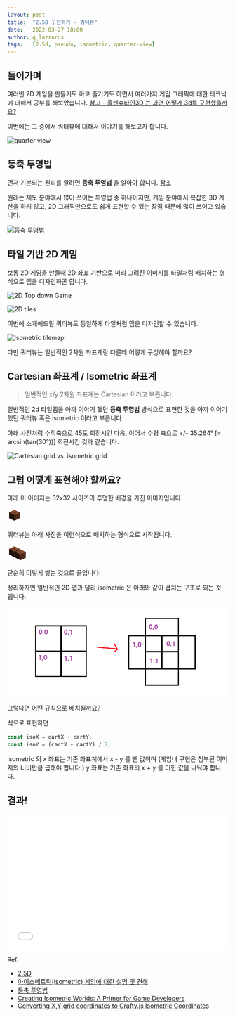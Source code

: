 ```yaml
---
layout: post
title:  "2.5D 구현하기 - 쿼터뷰"
date:   2022-03-27 18:00
author: q_lazzarus
tags:	[2.5d, pseudo, isometric, quarter-view]
---
```


## 들어가며
 여러번 2D 게임을 만들기도 하고 즐기기도 하면서 여러가지 게임 그래픽에 대한 테크닉에 대해서 공부를 해보았습니다. [참고 - 울펜슈타인3D 는 과연 어떻게 3d를 구현했을까요?](/2020/12/09/raycasting-pseudo-3d/)

이번에는 그 중에서 쿼터뷰에 대해서 이야기를 해보고자 합니다.

![quarter view](https://imagescdn.gettyimagesbank.com/500/19/592/773/0/1147490682.jpg)

## 등축 투영법

먼저 기본되는 원리를 알려면 **등축 투영법** 을 알아야 합니다. [참조](https://ko.wikipedia.org/wiki/%EB%93%B1%EC%B6%95_%ED%88%AC%EC%98%81%EB%B2%95)

원래는 제도 분야에서 많이 쓰이는 투영법 중 하나이지만, 게임 분야에서 복잡한 3D 계산을 하지 않고, 2D 그래픽만으로도 쉽게 표현할 수 있는 장점 때문에 많이 쓰이고 있습니다.

![등축 투영법](https://upload.wikimedia.org/wikipedia/commons/thumb/f/f7/Perspective_isometrique_cube_gris.svg/330px-Perspective_isometrique_cube_gris.svg.png)

## 타일 기반 2D 게임

보통 2D 게임을 만들때 2D 좌표 기반으로 미리 그려진 이미지를 타일처럼 
배치하는 형식으로 맵을 디자인하곤 합니다.

![2D Top down Game](https://assetstorev1-prd-cdn.unity3d.com/key-image/30beaf60-994f-490b-92fc-6e646716b869.png)

![2D tiles](https://cdn5.vectorstock.com/i/1000x1000/40/14/2d-tiles-set-for-top-down-games-vector-27294014.jpg)

이번에 소개해드릴 쿼터뷰도 동일하게 타일처럼 맵을 디자인할 수 있습니다.

![Isometric tilemap](https://cdn1.epicgames.com/ue/product/Featured/2DIsometricTilesSet_featured-894x488-796ca84f8f5fba03b3419a34848860d2.png)

다만 쿼터뷰는 일반적인 2차원 좌표계랑 다른데 어떻게 구성해야 할까요?

## Cartesian 좌표계 / Isometric 좌표계

> 일반적인 x/y 2차원 좌표계는 Cartesian 이라고 부릅니다.

일반적인 2d 타일맵을 아까 이야기 했던 **등축 투영법** 방식으로 표현한 것을 아까 이야기했던 쿼터뷰 혹은 isometric 이라고 부릅니다.

아래 사진처럼 수직축으로 45도 회전시킨 다음, 이어서 수평 축으로 +/- 35.264° [= arcsin(tan(30°))] 회전시킨 것과 같습니다.

![Cartesian grid vs. isometric grid](https://cdn.tutsplus.com/cdn-cgi/image/width=400/gamedev/uploads/2013/05/the_isometric_grid.jpg)

## 그럼 어떻게 표현해야 할까요?

아래 이 이미지는 32x32 사이즈의 투명한 배경을 가진 이미지입니다.

![isometric block](/files/posts/20220327/iso-block.png)

쿼터뷰는 아래 사진을 이런식으로 배치하는 형식으로 시작됩니다.

![isometric block couple](/files/posts/20220327/iso-block-couple.png)

단순히 이렇게 쌓는 것으로 끝입니다.

정리하자면 일반적인 2D 맵과 달리 isometric 은 아래와 같이 겹치는 구조로 되는 것 입니다.

![cartesian to isometric](/files/posts/20220327/cartesian2isometric.png)

그렇다면 어떤 규칙으로 배치될까요?

식으로 표현하면

```javascript
const isoX = cartX - cartY;
const isoY = (cartX + cartY) / 2;
```

isometric 의 x 좌표는 기존 좌표계에서 x - y 를 뺀 값이며
(게임내 구현은 첨부된 이미지의 너비만큼 곱해야 합니다.)
y 좌표는 기존 좌표의 x + y 를 더한 값을 나눠야 합니다.

## 결과!

<div style="position: relative; height: 0; padding-bottom: 56.25%; padding-top: 25px;">
<iframe src='//labs.phaser.io/view-iframe.html?src=src/depth sorting/isometric blocks.js&v=3.55.2' style='position: absolute; top: 0; left: 0; width: 100%; height: 100%; border: 0;'></iframe>
</div>

Ref.
* [2.5D](https://en.wikipedia.org/wiki/2.5D)
* [아이소메트릭(isometric) 게임에 대한 설명 및 견해](https://rgy0409.tistory.com/608)
* [등축 투영법](https://ko.wikipedia.org/wiki/%EB%93%B1%EC%B6%95_%ED%88%AC%EC%98%81%EB%B2%95)
* [Creating Isometric Worlds: A Primer for Game Developers](https://gamedevelopment.tutsplus.com/tutorials/creating-isometric-worlds-a-primer-for-game-developers--gamedev-6511)
* [Converting X,Y grid coordinates to Crafty.js Isometric Coordinates](https://stackoverflow.com/questions/13092038/converting-x-y-grid-coordinates-to-crafty-js-isometric-coordinates/13198583)